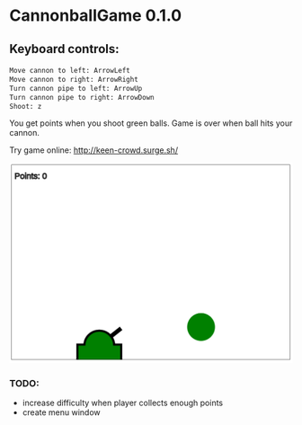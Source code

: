 # CannonballGame 0.1.0

## Keyboard controls: 

```
Move cannon to left: ArrowLeft
Move cannon to right: ArrowRight
Turn cannon pipe to left: ArrowUp
Turn cannon pipe to right: ArrowDown
Shoot: z
```
You get points when you shoot green balls.
Game is over when ball hits your cannon.

Try game online: http://keen-crowd.surge.sh/

![Example image](/public/example1.png)

### TODO:
- increase difficulty when player collects enough points
- create menu window
